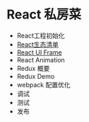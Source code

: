 # React 私房菜

* React工程初始化
* [React生态清单](./React_List.md)
* [React UI Frame](./reactuiframe.md)
* React Animation
* Redux 概要
* Redux Demo
* webpack 配置优化
* 调试
* 测试
* 发布

